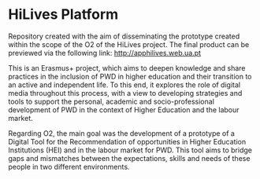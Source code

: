 # HiLives Platform

Repository created with the aim of disseminating the prototype created within the scope of the O2 of the HiLives project. The final product can be previewed via the following link: http://apphilives.web.ua.pt

This is an Erasmus+ project, which aims to deepen knowledge and share practices in the inclusion of PWD in higher education and their transition to an active and independent life. To this end, it explores the role of digital media throughout this process, with a view to developing strategies and tools to support the personal, academic and socio-professional development of PWD in the context of Higher Education and the labour market.

Regarding O2, the main goal was the development of a prototype of a Digital Tool for the Recommendation of opportunities in Higher Education Institutions (HEI) and in the labour market for PWD. This tool aims to bridge gaps and mismatches between the expectations, skills and needs of these people in two different environments. 
